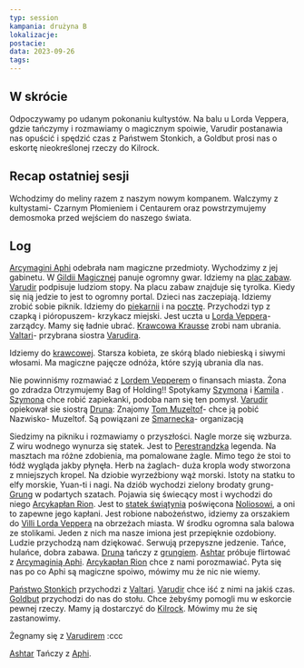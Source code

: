 ```yaml
---
typ: session
kampania: drużyna B
lokalizacje: 
postacie: 
data: 2023-09-26
tags: 
---
```

## W skrócie
Odpoczywamy po udanym pokonaniu kultystów. Na balu u Lorda Veppera, gdzie tańczymy i rozmawiamy o magicznym spoiwie, Varudir postanawia nas opuścić i  spędzić czas z Państwem Stonkich, a Goldbut prosi nas o eskortę nieokreślonej rzeczy do Kilrock.
## Recap ostatniej sesji
Wchodzimy do meliny razem z naszym nowym kompanem. Walczymy z kultystami- Czarnym Płomieniem i Centaurem oraz powstrzymujemy demosmoka przed wejściem do naszego świata.
## Log
[Arcymagini Aphi](../NPC/Arcymagini%20Aphi.md) odebrała nam magiczne przedmioty. Wychodzimy z jej gabinetu. W [Gildii Magicznej](../lokacje/Gildia%20Mag%C3%B3w.md) panuje ogromny gwar. Idziemy na [plac zabaw](../lokacje/plac%20zabaw.md). [Varudir](../postacie%20graczy/Varudir.md) podpisuje ludziom stopy. Na placu zabaw znajduje się tyrolka. Kiedy się nią jedzie to jest to ogromny portal. Dzieci nas zaczepiają. Idziemy zrobić sobie piknik. Idziemy do [piekarnii](../lokacje/Piekarnia.md) i na [pocztę](../lokacje/poczta.md). Przychodzi typ z czapką i pióropuszem- krzykacz miejski. Jest uczta u [Lorda Veppera](../NPC/Lord%20Vepper.md)- zarządcy. Mamy się ładnie ubrać. [Krawcowa Krausse](../NPC/Krawcowa%20Krausse.md) zrobi nam ubrania.
[Valtari](../NPC/Valtari.md)- przybrana siostra [Varudira](../postacie%20graczy/Varudir.md).

Idziemy do [krawcowej](../NPC/Krawcowa%20Krausse.md). Starsza kobieta, ze skórą blado niebieską i siwymi włosami. Ma magiczne pajęcze odnóża, które szyją ubrania dla nas. 

Nie powinniśmy rozmawiać z [Lordem Vepperem](../NPC/Lord%20Vepper.md) o finansach miasta. Żona go zdradza
Otrzymujemy Bag of Holding!!
Spotykamy [Szymona](../NPC/Szymon.md) i [Kamila](../NPC/Kamil.md) . [Szymona](../NPC/Szymon.md) chce robić zapiekanki, podoba nam się ten pomysł. 
[Varudir](../postacie%20graczy/Varudir.md) opiekował sie siostrą
[Druna](../postacie%20graczy/Druna.md):
Znajomy [Tom Muzeltof](../NPC/Tom%20Muzeltof.md)- chce ją pobić
Nazwisko- Muzeltof. 
Są powiązani ze [Smarnecka](../organizacje/Smarnecka.md)- organizacją

Siedzimy na pikniku i rozmawiamy o przyszłości. 
Nagle morze się wzburza. Z wiru wodnego wynurza się statek. Jest to [Perestrandzka](../lokacje/Perestrand.md) legenda. Na masztach ma różne zdobienia, ma pomalowane żagle. Mimo tego że stoi to łódź wygląda jakby płynęła. Herb na żaglach- duża kropla wody stworzona z mniejszych kropel. Na dziobie wyrzeźbiony wąż morski. Istoty na statku to elfy morskie, Yuan-ti i nagi. Na dziób wychodzi zielony brodaty grung-  [Grung](../NPC/Grung.md) w podartych szatach. Pojawia się świecący most i wychodzi do niego [Arcykapłan Rion](../NPC/Arcykap%C5%82an%20Rion.md). Jest to [statek świątynia](../lokacje/statek%20%C5%9Bwi%C4%85tynia.md) poświęcona [Noliosowi](../bogowie/Nolios.md), a oni to zapewne jego kapłani.
Jest robione nabożeństwo, idziemy za orszakiem do [Villi Lorda Veppera](../lokacje/Villa%20Lorda%20Veppera.md) na obrzeżach miasta. 
W środku ogromna sala balowa ze stolikami. Jeden z nich ma nasze imiona jest przepięknie ozdobiony. Ludzie przychodzą nam dziękować. Serwują przepyszne jedzenie. Tańce, hulańce, dobra zabawa. [Druna](../postacie%20graczy/Druna.md) tańczy z [grungiem](../NPC/Grung.md). [Ashtar](../postacie%20graczy/Ashtar.md) próbuje flirtować z [Arcymaginią Aphi](../NPC/Arcymagini%20Aphi.md). [Arcykapłan Rion](../NPC/Arcykap%C5%82an%20Rion.md) chce z nami porozmawiać. Pyta się nas po co Aphi są magiczne spoiwo, mówimy mu że nic nie wiemy.

[Państwo Stonkich](../NPC/Pa%C5%84stwo%20Stonkich.md) przychodzi z [Valtari](../NPC/Valtari.md). [Varudir](../postacie%20graczy/Varudir.md) chce iść z nimi na jakiś czas. [Goldbut](../NPC/Goldbut.md) przychodzi do nas do stołu. Chce żebyśmy pomogli mu w eskorcie pewnej rzeczy. Mamy ją dostarczyć do [Kilrock](../lokacje/Kilrock.md). Mówimy mu że się zastanowimy. 

Żegnamy się z [Varudirem](../postacie%20graczy/Varudir.md) :ccc

[Ashtar](../postacie%20graczy/Ashtar.md) Tańczy z [Aphi](../NPC/Arcymagini%20Aphi.md).
